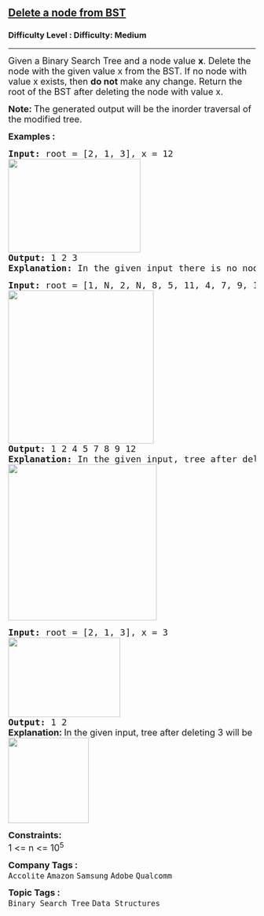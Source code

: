 <h2><a href="https://www.geeksforgeeks.org/problems/delete-a-node-from-bst/1">Delete a node from BST</a></h2><h3>Difficulty Level : Difficulty: Medium</h3><hr><div class="problems_problem_content__Xm_eO"><p><span style="font-size: 18px;">Given a Binary Search Tree and a node value <strong>x</strong></span><span style="font-size: 18px;">. Delete the node with the given value x from the BST. If no node with value x exists, then <strong>do not</strong> make any change.&nbsp;</span><span style="font-size: 18px;">Return the root of the BST after deleting the node with value x.</span></p>
<p><strong style="font-size: 18px;">Note:&nbsp;</strong><span style="font-size: 18px;">The generated output will be the inorder traversal of the modified tree.</span></p>
<p><span style="font-size: 18px;"><strong>Examples :</strong></span></p>
<pre><span style="font-size: 18px;"><strong>Input: </strong>root = [2, 1, 3], x = 12<br><img src="https://media.geeksforgeeks.org/img-practice/prod/addEditProblem/700209/Web/Other/blobid1_1752297298.webp" width="269" height="191">
<strong>Output: </strong>1 2 3<strong>
Explanation: </strong>In the given input there is no node with value 12 , so the tree will remain same.</span></pre>
<pre><span style="font-size: 18px;"><strong>Input:</strong> root = [1, N, 2, N, 8, 5, 11, 4, 7, 9, 12], x = 11<br><img src="https://media.geeksforgeeks.org/img-practice/prod/addEditProblem/700209/Web/Other/blobid2_1752297369.webp" width="296" height="312">
<strong>Output: </strong>1 2 4 5 7 8 9 12<strong>
Explanation: </strong>In the given input, tree after deleting 11 will be
</span><img src="https://media.geeksforgeeks.org/img-practice/prod/addEditProblem/700209/Web/Other/blobid3_1752297440.webp" width="302" height="318"></pre>
<pre><span style="font-size: 18px;"><strong>Input: </strong>root = [2, 1, 3], x = 3<br><img src="https://media.geeksforgeeks.org/img-practice/prod/addEditProblem/700209/Web/Other/blobid4_1752297481.webp" width="228" height="162"><br><strong>Output: </strong>1 2<br></span><strong style="font-size: 18px; font-family: -apple-system, BlinkMacSystemFont, 'Segoe UI', Roboto, Oxygen, Ubuntu, Cantarell, 'Open Sans', 'Helvetica Neue', sans-serif;">Explanation: </strong><span style="font-size: 18px; font-family: -apple-system, BlinkMacSystemFont, 'Segoe UI', Roboto, Oxygen, Ubuntu, Cantarell, 'Open Sans', 'Helvetica Neue', sans-serif;">In the given input, tree after deleting 3 will be<br></span><img src="https://media.geeksforgeeks.org/img-practice/prod/addEditProblem/700209/Web/Other/blobid5_1752297513.webp" width="164" height="174"></pre>
<p><span style="font-size: 18px;"><strong>Constraints:</strong><br>1 &lt;= n &lt;= 10<sup>5</sup></span></p></div><p><span style=font-size:18px><strong>Company Tags : </strong><br><code>Accolite</code>&nbsp;<code>Amazon</code>&nbsp;<code>Samsung</code>&nbsp;<code>Adobe</code>&nbsp;<code>Qualcomm</code>&nbsp;<br><p><span style=font-size:18px><strong>Topic Tags : </strong><br><code>Binary Search Tree</code>&nbsp;<code>Data Structures</code>&nbsp;